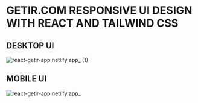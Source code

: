 # GETIR.COM RESPONSIVE UI DESIGN WITH REACT AND TAILWIND CSS
 
## DESKTOP UI
![react-getir-app netlify app_ (1)](https://user-images.githubusercontent.com/65674132/132942080-05aa0df9-c260-45cf-82d6-c3962221c0f5.png)

## MOBILE UI
![react-getir-app netlify app_](https://user-images.githubusercontent.com/65674132/132942096-f2239611-a9ed-43a1-87cf-99b9fa4091b2.png)
